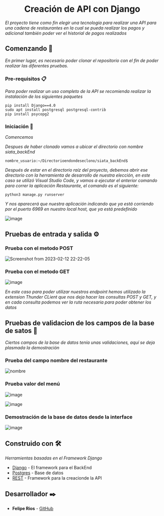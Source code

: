 <h1 align="center"> Creación de API con Django </h1>

_El proyecto tiene como fin elegir una tecnología para realizar una API para una cadena de restaurantes en la cual se pueda realizar los pagos y adicional también poder ver el historial de pagos realizados_

## Comenzando 🚀

_En primer lugar, es necesario poder clonar el repositorio con el fin de poder realizar las diferentes pruebas._

### Pre-requisitos 📋

_Para poder realizar un uso completo de la API se recomienda realizar la instalación de los siguientes paquetes_

```
pip install Django==4.0
sudo apt install postgresql postgresql-contrib
pip install psycopg2
```

### Iniciación 🔧

_Comencemos_

_Despues de haber clonado vamos a ubicar el directorio con nombre siata_backEnd_

```
nombre_usuario:~/Directorioendondeseclono/siata_backEnd$
```

_Después de estar en el directorio raíz del proyecto, debemos abrir ese directorio con la herramienta de desarrollo de nuestra elección, en este caso se utilizó Visual Studio Code, y vamos a ejecutar el anterior comando para correr la aplicación Restaurante, el comando es el siguiente:_

```
python3 manage.py runserver
```

_Y nos aparecerá que nuestra aplicación indicando que ya está corriendo por el puerto 6969 en nuestro local host, que ya está predefinido_

![image](https://user-images.githubusercontent.com/98775024/218368296-51e02f61-7ff4-4136-8732-3337a13bf30f.png)


## Pruebas de entrada y salida ⚙️

### Prueba con el metodo POST

![Screenshot from 2023-02-12 22-22-05](https://user-images.githubusercontent.com/98775024/218368544-440d30f3-f4de-4ebf-927c-06e48e516561.png)

### Prueba con el metodo GET

![image](https://user-images.githubusercontent.com/98775024/218368730-5967f2cb-c212-48a4-9c0a-29360d475380.png)

_En este caso para poder utilizar nuestros endpoint hemos utilizado la extension Thunder CLient que nos deja hacer las consultas POST y GET, y en cada consulta podemos ver la ruta necesaria para poder obtener los datos_

## Pruebas de validacion de los campos de la base de satos 🔩

_Ciertos campos de la base de datos tenía unas validaciones, aquí se deja plasmada la demostración_

### Prueba del campo nombre del restaurante

![nombre](https://user-images.githubusercontent.com/98775024/218369354-7336bd19-0d85-4c66-a9a6-1faaadd92959.png)

### Prueba valor del menú


![image](https://user-images.githubusercontent.com/98775024/218369768-98a858c0-5585-46e3-a5c6-95effb0a7a0f.png)

![image](https://user-images.githubusercontent.com/98775024/218369846-b053d1aa-d567-4edc-a4fa-a61e2f408868.png)

### Demostración de la base de datos desde la interface

![image](https://user-images.githubusercontent.com/98775024/218370860-56d0c7c1-a202-45c2-a625-9f84cbee92f1.png)


## Construido con 🛠️

_Herramientas basadas en el Framework Django_

* [Django](https://www.djangoproject.com/download/) - El framework para el BackEnd
* [Postgres](https://www.postgresql.org/download/) - Base de datos
* [REST](https://www.django-rest-framework.org) - Framework para la creacionde la API

## Desarrollador ✒️

* **Felipe Rios** - [GitHub](https://github.com/felipeholbi)


